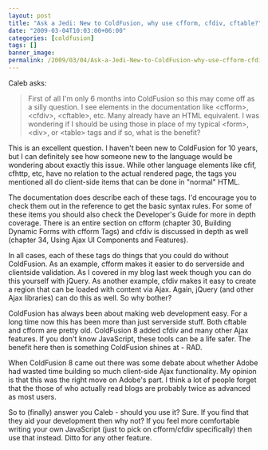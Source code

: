 ```yaml
---
layout: post
title: "Ask a Jedi: New to ColdFusion, why use cfform, cfdiv, cftable?"
date: "2009-03-04T10:03:00+06:00"
categories: [coldfusion]
tags: []
banner_image: 
permalink: /2009/03/04/Ask-a-Jedi-New-to-ColdFusion-why-use-cfform-cfdiv-cftable
---
```


Caleb asks:

<blockquote>
<p>
First of all I'm only 6 months into ColdFusion so this may come off as a silly question. I see elements in the documentation like &lt;cfform&gt;, &lt;cfdiv&gt;, &lt;cftable&gt;, etc. Many already have an HTML equivalent. I was wondering if I should be using those in place of my typical &lt;form&gt;, &lt;div&gt;, or &lt;table&gt; tags and if so, what is the benefit?
</p>
</blockquote>

This is an excellent question. I haven't been new to ColdFusion for 10 years, but I can definitely see how someone new to the language would be wondering about exactly this issue. While other language elements like cfif, cfhttp, etc, have no relation to the actual rendered page, the tags you mentioned all do client-side items that can be done in "normal" HTML. 

The documentation does describe each of these tags. I'd encourage you to check them out in the reference to get the basic syntax rules. For some of these items you should also check the Developer's Guide for more in depth coverage. There is an entire section on cfform (chapter 30, Building Dynamic Forms with cfform Tags) and cfdiv is discussed in depth as well (chapter 34, Using Ajax UI Components and Features).

In all cases, each of these tags do things that you could do without ColdFusion. As an example, cfform makes it easier to do serverside and clientside validation. As I covered in my blog last week though you can do this yourself with jQuery. As another example, cfdiv makes it easy to create a region that can be loaded with content via Ajax. Again, jQuery (and other Ajax libraries) can do this as well. So why bother?

ColdFusion has always been about making web development easy. For a long time now this has been more than just serverside stuff. Both cftable and cfform are pretty old. ColdFusion 8 added cfdiv and many other Ajax features. If you don't know JavaScript, these tools can be a life safer. The benefit here then is something ColdFusion shines at - RAD. 

When ColdFusion 8 came out there was some debate about whether Adobe had wasted time building so much client-side Ajax functionality. My opinion is that this was the right move on Adobe's part. I think a lot of people forget that the those of who actually read blogs are probably twice as advanced as most users. 

So to (finally) answer you Caleb - should you use it? Sure. If you find that they aid your development then why not? If you feel more comfortable writing your own JavaScript (just to pick on cfform/cfdiv specifically) then use that instead. Ditto for any other feature.
